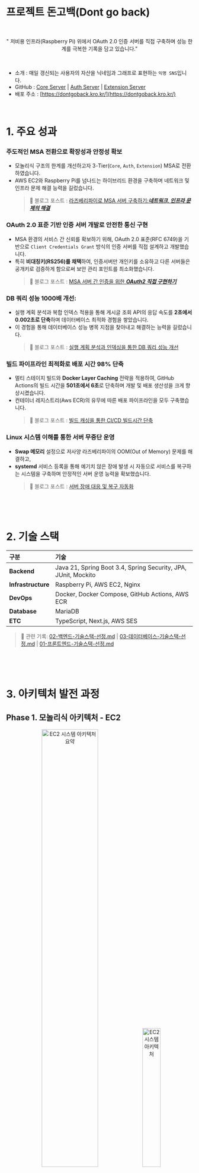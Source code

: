 # 프로젝트 돈고백(Dont go back)

<br/>

<p align="center">
" 저비용 인프라(Raspberry Pi) 위에서 OAuth 2.0 인증 서버를 직접 구축하며 성능 한계를 극복한 기록을 담고 있습니다."
</p>

<br/>

- 소개 : 매일 갱신되는 사용자의 자산을 닉네임과 그래프로 표현하는 `익명 SNS`입니다.
- GitHub : [Core Server](https://github.com/parkhongseok/projectDontGoBack) | [Auth Server](https://github.com/parkhongseok/dontgoback-auth-server) | [Extension Server](https://github.com/parkhongseok/dontgoback-extension-server)
- 배포 주소 : [https://dontgoback.kro.kr/](https://dontgoback.kro.kr/)

</br>

# 1. 주요 성과

### **주도적인 MSA 전환으로 확장성과 안정성 확보**

- 모놀리식 구조의 한계를 개선하고자 3-Tier(`Core`, `Auth`, `Extension`) MSA로 전환하였습니다.
- AWS EC2와 Raspberry Pi를 넘나드는 하이브리드 환경을 구축하며 네트워크 및 인프라 문제 해결 능력을 길렀습니다.
  > 🔗 블로그 포스트 : [라즈베리파이로 MSA 서버 구축하기:**_네트워크, 인프라 문제의 해결_** ](https://keinmall.tistory.com/22)

### **OAuth 2.0 표준 기반 인증 서버 개발로 안전한 통신 구현**

- MSA 환경의 서비스 간 신뢰를 확보하기 위해, OAuth 2.0 표준(RFC 6749)을 기반으로 `Client Credentials Grant` 방식의 인증 서버를 직접 설계하고 개발했습니다.
- 특히 **비대칭키(RS256)를 채택**하여, 인증서버만 개인키를 소유하고 다른 서버들은 공개키로 검증하게 함으로써 보안 관리 포인트를 최소화했습니다.
  > 🔗 블로그 포스트 : [MSA 서버 간 인증을 위한 **_OAuth2 직접 구현하기_** ](https://keinmall.tistory.com/24)

### DB 쿼리 성능 1000배 개선:

- 실행 계획 분석과 복합 인덱스 적용을 통해 게시글 조회 API의 응답 속도를 **2초에서 0.002초로 단축**하며 데이터베이스 최적화 경험을 쌓았습니다.
- 이 경험을 통해 데이터베이스 성능 병목 지점을 찾아내고 해결하는 능력을 길렀습니다.
  > 🔗 블로그 포스트 : [실행 계획 분석과 인덱싱을 통한 DB 쿼리 성능 개선](https://keinmall.tistory.com/21)

### **빌드 파이프라인 최적화로 배포 시간 98% 단축**

- 멀티 스테이지 빌드와 **Docker Layer Caching** 전략을 적용하여, GitHub Actions의 빌드 시간을 **501초에서 6초**로 단축하며 개발 및 배포 생산성을 크게 향상시켰습니다.
- 컨테이너 레지스트리(Aws ECR)의 유무에 따른 배포 파이프라인을 모두 구축했습니다.
  > 🔗 블로그 포스트 : [빌드 캐싱을 통한 CI/CD 빌드시간 단축](https://keinmall.tistory.com/23)

### **Linux 시스템 이해를 통한 서버 무중단 운영**

- **Swap 메모리** 설정으로 저사양 라즈베리파이의 OOM(Out of Memory) 문제를 해결하고,
- **systemd** 서비스 등록을 통해 예기치 않은 장애 발생 시 자동으로 서비스를 복구하는 시스템을 구축하며 안정적인 서버 운영 능력을 확보했습니다.
  > 🔗 블로그 포스트 : [서버 장애 대응 및 복구 자동화](https://keinmall.tistory.com/20)

<br>
<br>
<br>

# 2. 기술 스택

| 구분               | 기술                                                           |
| :----------------- | :------------------------------------------------------------- |
| **Backend**        | Java 21, Spring Boot 3.4, Spring Security, JPA, JUnit, Mockito |
| **Infrastructure** | Raspberry Pi, AWS EC2, Nginx                                   |
| **DevOps**         | Docker, Docker Compose, GitHub Actions, AWS ECR                |
| **Database**       | MariaDB                                                        |
| **ETC**            | TypeScript, Next.js, AWS SES                                   |

> 📌 관련 기록: [02-백엔드-기술스택-선정.md](./docs/architecture/decisions/02-백엔드-기술스택-선정.md) | [03-데이터베이스-기술스택-선정.md](./docs/architecture/decisions/03-데이터베이스-기술스택-선정.md) | [01-프론트엔드-기술스택-선정.md](./docs/architecture/decisions/01-프론트엔드-기술스택-선정.md)

<br>
<br>
<br>

# 3. 아키텍처 발전 과정

## Phase 1. 모놀리식 아키텍처 - EC2

<p align="center">
  <img src="./docs/architecture/src/04-시스템-아키텍처-요약.png" width="55%" alt="EC2 시스템 아키텍처 요약">
  <img src="./docs/architecture/src/04-시스템-아키텍처.png" width="31%" alt="EC2 시스템 아키텍처">
</p>

#### 구조

- **AWS EC2 인스턴스 내에서 Docker 기반**으로 프론트엔드(Next.js), 백엔드(Spring Boot), 데이터베이스(MariaDB)를 **각각 컨테이너로 분리하여 실행**
- **Nginx**는 리버스 프록시로서 요청을 각 서비스로 분기하며, 외부 서비스로는 **Google OAuth**와 **AWS SES**를 연동하여 인증 및 메일 전송을 처리

<p align="center">
</p>

#### 선택 이유

- 빠른 프로토타이핑과 검증
- 초기 비용 효율성

#### 한계점

- 기능 변경 시 전체 배포 필요
- 장애 발생 시 전체 서비스 중단 위험(SPOF)

> 📌 관련 기록: [04-시스템-아키텍처.md](./docs/architecture/decisions/04-시스템-아키텍처.md)

<br/>
<br/>

## Phase 2. MSA로의 전환 - EC2, Raspberry Pi

#### 서버간 내부 통신 구조

- `Core(기존 EC2)`, `Auth`, `Extension` 서버를 EC2와 라즈베리파이에 분리 배포
- **OAuth 2.0 Client Credentials Grant** 기반의 서버 간 인증 방식

<p align="center">
  <img src="./docs/architecture/src/15-MSA-전환-개요-3-서버-아키텍처-요약.png" width="55%" alt="MSA 서버 아키텍처 요약">
  <img src="./docs/architecture/src/15-MSA-전환-개요-3-서버-아키텍처.png" width="40%" alt="MSA 서버 아키텍처">
</p>

#### 서버별 역할

| 서버                  | OAuth 2.0 역할       | 핵심 책임                                            |
| :-------------------- | :------------------- | :--------------------------------------------------- |
| `dg-auth-server`      | Authorization Server | 서버 간 통신용 JWT(Access Token) 발급 및 공개키 제공 |
| `dg-core-server`      | Client               | 인증 서버에 토큰 요청, 비즈니스 로직 오케스트레이션  |
| `dg-extension-server` | Resource Server      | 토큰 검증 후 보호된 API(자산 갱신 등) 제공           |

#### 전환 이유

1. **인증 기능 분리**: 서버 간 안전한 통신을 위한 중앙 인증 시스템 필요성

2. **확장성**: 기능 단위의 독립적인 개발 및 배포 구조 마련

3. **장애 격리**: 특정 서버의 장애가 다른 서버로 전파되는 것을 방지

#### MSA 도입 후 전체 시스템 구조

- 서버 간 통신 구조를 포함한 전체 시스템 아키텍처는 아래와 같습니다.
<p align="center">
  <img src="./docs/architecture/src/15-MSA-전환-개요-3-서버-아키텍처-통합.png" width="80%" alt="MSA 서버 아키텍처 통합">
</p>

- 본 아키텍처는 **사용자 인증**과 **서버 간 인증** 모두에 OAuth 2.0 표준을 적용하지만, 목적에 따라 서로 다른 인증 방식을 사용합니다.

  - **사용자 인증**: 사용자가 구글을 통해 안전하게 로그인할 수 있는 `Authorization Code Grant` 방식
  - **서버 간 인증**: 각 마이크로서비스가 안전하게 통신할 수 있는 `Client Credentials Grant` 방식

> 📌 관련 기록: [15-MSA-시스템-아키텍처.md](./docs/architecture/decisions/15-MSA-시스템-아키텍처.md)

   <br>
   <br>
   <br>

# 주요 설계 결정

협업을 고려하여, 중요한 결정 과정을 **ADR(아키텍처 결정 기록)** 로 문서화했습니다.  
모든 기록은 `docs/architecture/decisions` 에서 확인하실 수 있으며, 대표적인 설계 고민은 다음과 같습니다.

1.  **도메인 모델링 (JPA/ERD):**  
    사용자 자산과 SNS 활동의 관계를 표현하기 위해 **도메인 모델을 설계** 하고, 정규화를 거쳐 **ERD를 구축**했습니다.  
    특히 JPA 환경에서 발생할 수 있는 양방향 연관관계의 순환 참조 문제를 DTO 변환 레이어에서 해결하고, N+1 문제를 **Fetch Join으로 최적화**한 경험이 있습니다.

    > 📌 관련 기록: [05-도메인-모델-설계.md](./docs/architecture/decisions/05-도메인-모델-설계.md) | [06-데이터-모델-및-ERD-설계.md](./docs/architecture/decisions/06-데이터-모델-및-ERD-설계.md) | [07-JPA-기반-엔티티-설계.md](./docs/architecture/decisions/07-JPA-기반-엔티티-설계.md)

2.  **서버 내부 API 보안 강화:**  
    MSA 환경에서는 외부뿐만 아니라 내부 서비스 간의 통신 보안도 중요하다고 판단했습니다.  
    따라서 토큰 검증 외에 추가적인 보안 계층을 마련하기 위해, 게이트웨이를 통해 들어온 요청이 아닐 경우 허용된 **내부 IP 주소에서만 API를 호출**할 수 있도록 필터를 구현했습니다.

    > 📌 관련 기록: [29-내부-API-보안-강화를-위한-허용-IP-기반-필터-도입.md](./docs/architecture/decisions/29-내부-API-보안-강화를-위한-허용-IP-기반-필터-도입)

3.  **대용량 데이터 처리 (Backfill & Batch):**  
    새로운 기능 도입으로 기존 유저들의 데이터(프로필 자산 그래프 등)를 일괄 생성해야 하는 요구사항이 있었습니다.  
    대량의 업데이트 쿼리가 서비스에 주는 부하를 최소화하기 위해, **사용자 ID 기반으로 작업을 분할하고 순차적으로 처리**하는 **Backfill 로직과 배치(Batch) 아키텍처**를 설계하고 도입했습니다.
    > 📌 관련 기록: [23-데이터-Backfill-및-seed-방식-도입.md](./docs/architecture/decisions/23-데이터-Backfill-및-seed-방식-도입.md) | [20-도메인-분리-기반의-배치-아키텍처-구축-방안.md](./docs/architecture/decisions/20-도메인-분리-기반의-배치-아키텍처-구축-방안.md)

<br/>
<br/>

# 5. 부록

### 프로젝트 개요

- 제목 : 돈고백 (Dont Go Back)
- 기간 : 2025.01.13 ~ (진행 중)
- 인원 : 개인 프로젝트

<details>
<summary><strong>프론트엔드 화면 보기</strong>
</summary>
<table align="center">
  <tr>
    <td align="center">
      <img src="./docs/architecture/src/frontend/web/login.png" alt="로그인 화면" width="80%">
      <br>
      <sub>로그인 화면</sub>
    </td>
    <td align="center">
      <img src="./docs/architecture/src/frontend/web/main.png" alt="메인 피드" width="80%">
      <br>
      <sub>메인 피드</sub>
    </td>
    <td align="center">
      <img src="./docs/architecture/src/frontend/web/profile.png" alt="프로필" width="80%">
      <br>
      <sub>프로필</sub>
    </td>
  </tr>
  <tr>
    <td align="center">
      <img src="./docs/architecture/src/frontend/web/editPost.png" alt="게시글 수정" width="80%">
      <br>
      <sub>게시글 CRUD</sub>
    </td>
    <td align="center">
      <img src="./docs/architecture/src/frontend/web/profileSettings.png" alt="프로필 세팅" width="80%">
      <br>
      <sub>프로필 설정</sub>
    </td>
        <td align="center">
      <img src="./docs/architecture/src/frontend/web/likes.png" alt="알림 패널" width="80%">
      <br>
      <sub>좌측 알림 패널</sub>
    </td>
  </tr>
  <tr>
    <td align="center">
      <img src="./docs/architecture/src/frontend/mobile/main.PNG" alt="모바일 메인 화면" width="50%">
      <br>
      <sub>모바일 메인 화면</sub>
    </td>
    <td align="center">
      <img src="./docs/architecture/src/frontend/mobile/profile.PNG" alt="모바일 프로필" width="50%">
      <br>
      <sub>모바일 프로필</sub>
    </td>
    <td align="center">
      <img src="./docs/architecture/src/frontend/mobile/write.PNG" alt="모바일 게시글" width="50%">
      <br>
      <sub>모바일 게시글 작성</sub>
    </td>
  </tr>
  <tr>
    <td align="center">
      <img src="./docs/architecture/src/frontend/mobile/post.PNG" alt="모바일 게시물" width="50%">
      <br>
      <sub>모바일 게시물</sub>
    </td>
    <td align="center">
      <img src="./docs/architecture/src/frontend/mobile/likes.PNG" alt="하단 알림 패널" width="50%">
      <br>
      <sub>하단 알림 패널</sub>
    </td>
    <td align="center">
      <img src="./docs/architecture/src/frontend/mobile/settings.PNG" alt="하단 설정 패널" width="50%">
      <br>
      <sub>하단 설정 패널</sub>
    </td>
  </tr>
</table>

</details>

<br/>
<br/>
<br/>

준비한 `README.md`는 여기까지입니다.

<br/>
<br/>

# 소중한 시간 내어주셔서 감사드립니다.

[맨 위로 가기](#프로젝트-돈고백dont-go-back)
